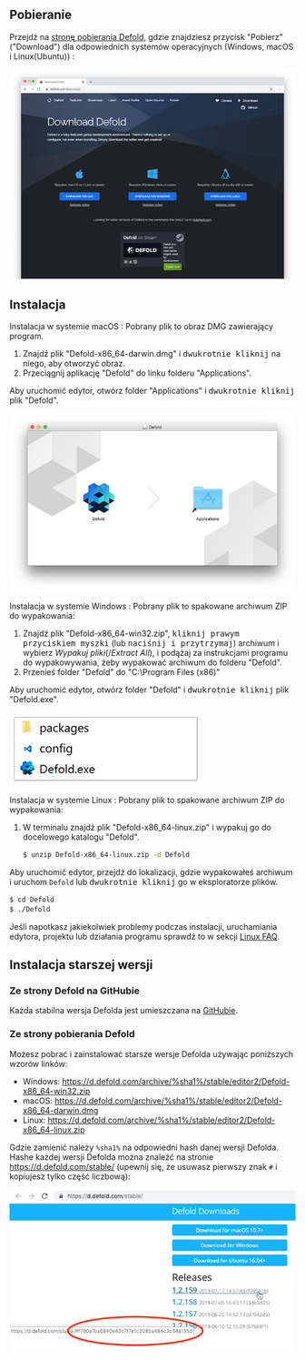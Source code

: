 ## Pobieranie

Przejdź na [stronę pobierania Defold](https://defold.com/download/), gdzie znajdziesz przycisk "Pobierz" ("Download") dla odpowiednich systemów operacyjnych (Windows, macOS i Linux(Ubuntu)) :

![download editor](/shared/images/editor_download.png)

## Instalacja

Instalacja w systemie macOS
: Pobrany plik to obraz DMG zawierający program.

  1. Znajdź plik "Defold-x86_64-darwin.dmg" i <kbd>dwukrotnie kliknij</kbd> na niego, aby otworzyć obraz.
  2. Przeciągnij aplikację "Defold" do linku folderu "Applications".

  Aby uruchomić edytor, otwórz folder "Applications" i <kbd>dwukrotnie kliknij</kbd> plik "Defold".

  ![Defold macOS](/shared/images/macos_content.png)

Instalacja w systemie Windows
: Pobrany plik to spakowane archiwum ZIP do wypakowania:

  1. Znajdź plik "Defold-x86_64-win32.zip", <kbd>kliknij prawym przyciskiem myszki</kbd> (lub <kbd>naciśnij i przytrzymaj</kbd>) archiwum i wybierz *Wypakuj pliki*(/*Extract All*), i podążaj za instrukcjami programu do wypakowywania, żeby wypakować archiwum do folderu "Defold".
  2. Przenieś folder "Defold" do "C:\Program Files (x86)\"

  Aby uruchomić edytor, otwórz folder "Defold" i <kbd>dwukrotnie kliknij</kbd> plik "Defold.exe".

  ![Defold windows](/shared/images/windows_content.png)

Instalacja w systemie Linux
: Pobrany plik to spakowane archiwum ZIP do wypakowania:

  1. W terminalu znajdź plik "Defold-x86_64-linux.zip" i wypakuj go do docelowego katalogu "Defold".

     ```bash
     $ unzip Defold-x86_64-linux.zip -d Defold
     ```

  Aby uruchomić edytor, przejdź do lokalizacji, gdzie wypakowałeś archiwum i uruchom `Defold` lub <kbd>dwukrotnie kliknij</kbd> go w eksploratorze plików.

  ```bash
  $ cd Defold
  $ ./Defold
  ```

  Jeśli napotkasz jakiekolwiek problemy podczas instalacji, uruchamiania edytora, projektu lub działania programu sprawdź to w sekcji [Linux FAQ](/faq/faq#linux-issues).

## Instalacja starszej wersji

### Ze strony Defold na GitHubie

Każda stabilna wersja Defolda jest umieszczana na [GitHubie](https://github.com/defold/defold/releases).

### Ze strony pobierania Defold

Możesz pobrać i zainstalować starsze wersje Defolda używając poniższych wzorów linków:

* Windows: https://d.defold.com/archive/%sha1%/stable/editor2/Defold-x86_64-win32.zip
* macOS: https://d.defold.com/archive/%sha1%/stable/editor2/Defold-x86_64-darwin.dmg
* Linux: https://d.defold.com/archive/%sha1%/stable/editor2/Defold-x86_64-linux.zip

Gdzie zamienić należy `%sha1%` na odpowiedni hash danej wersji Defolda. Hashe każdej wersji Defolda można znaleźć na stronie https://d.defold.com/stable/ (upewnij się, że usuwasz pierwszy znak `#` i kopiujesz tylko część liczbową):

![download editor](/shared/images/old_version_sha1.png)

